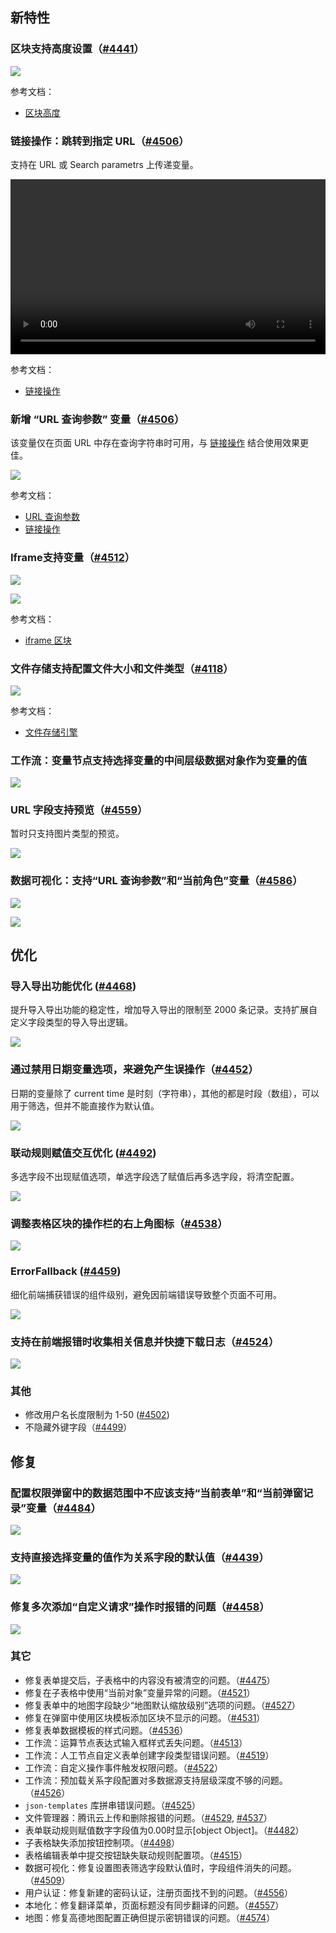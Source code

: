## 新特性

### 区块支持高度设置（[#4441](https://github.com/nocobase/nocobase/pull/4441)）

![](https://static-docs.nocobase.com/20240603115253.gif)

参考文档：

* [区块高度](https://docs-cn.nocobase.com/handbook/ui/blocks/block-settings/block-height)

### 链接操作：跳转到指定 URL（[#4506](https://github.com/nocobase/nocobase/pull/4506)）

支持在 URL 或 Search parametrs 上传递变量。

<video controls="" height="280" width="100%"></video>

参考文档：

* [链接操作](https://docs-cn.nocobase.com/handbook/ui/actions/types/link)

### 新增 “URL 查询参数” 变量（[#4506](https://github.com/nocobase/nocobase/pull/4506)）

该变量仅在页面 URL 中存在查询字符串时可用，与 [链接操作](https://docs-cn.nocobase.com/handbook/ui/actions/types/link) 结合使用效果更佳。

![](https://nocobase-docs.oss-cn-beijing.aliyuncs.com/20240603170651.png)

参考文档：

* [URL 查询参数](https://docs-cn.nocobase.com/handbook/ui/variables#url-%E6%9F%A5%E8%AF%A2%E5%8F%82%E6%95%B0)
* [链接操作](https://docs-cn.nocobase.com/handbook/ui/actions/types/link)

### Iframe支持变量（[#4512](https://github.com/nocobase/nocobase/pull/4512)）

![](https://static-docs.nocobase.com/20240603114711.png)

![](https://static-docs.nocobase.com/20240603114750.png)

参考文档：

* [iframe 区块](https://docs-cn.nocobase.com/handbook/block-iframe)

### 文件存储支持配置文件大小和文件类型（[#4118](https://github.com/nocobase/nocobase/pull/4118)）

![](https://static-docs.nocobase.com/20240603115303.png)

参考文档：

* [文件存储引擎](https://docs-cn.nocobase.com/handbook/file-manager/storage)

### 工作流：变量节点支持选择变量的中间层级数据对象作为变量的值

![](https://static-docs.nocobase.com/20240531211727.png)

### URL 字段支持预览（[#4559](https://github.com/nocobase/nocobase/pull/4559)）

暂时只支持图片类型的预览。

![](https://nocobase-docs.oss-cn-beijing.aliyuncs.com/337101796-916a6c97-bc08-4560-9526-53e482e2ac6c.gif)

### 数据可视化：支持“URL 查询参数”和“当前角色”变量（[#4586](https://github.com/nocobase/nocobase/pull/4586)）

![](https://static-docs.nocobase.com/202406071148997.png)

![](https://static-docs.nocobase.com/202406071149567.png)

## 优化

### 导入导出功能优化 ([#4468](https://github.com/nocobase/nocobase/pull/4468))

提升导入导出功能的稳定性，增加导入导出的限制至 2000 条记录。支持扩展自定义字段类型的导入导出逻辑。

![](https://static-docs.nocobase.com/20240611112948.png)

### 通过禁用日期变量选项，来避免产生误操作（[#4452](https://github.com/nocobase/nocobase/pull/4452)）

日期的变量除了 current time 是时刻（字符串），其他的都是时段（数组），可以用于筛选，但并不能直接作为默认值。

![](https://static-docs.nocobase.com/20240527150429.png)

### 联动规则赋值交互优化 ([#4492](https://github.com/nocobase/nocobase/pull/4492))

多选字段不出现赋值选项，单选字段选了赋值后再多选字段，将清空配置。

![](https://static-docs.nocobase.com/20240603143309.png)

### 调整表格区块的操作栏的右上角图标（[#4538](https://github.com/nocobase/nocobase/pull/4538)）

![](https://static-docs.nocobase.com/20240603115131.png)

### ErrorFallback ([#4459](https://github.com/nocobase/nocobase/pull/4459))

细化前端捕获错误的组件级别，避免因前端错误导致整个页面不可用。

![](https://static-docs.nocobase.com/20240604122043_rec_.gif)

### 支持在前端报错时收集相关信息并快捷下载日志（[#4524](https://github.com/nocobase/nocobase/pull/4524)）

![](https://static-docs.nocobase.com/202406041224009.png)

### 其他

* 修改用户名长度限制为 1-50 ([#4502](https://github.com/nocobase/nocobase/pull/4502))
* 不隐藏外键字段（[#4499](https://github.com/nocobase/nocobase/pull/4499)）

## 修复

### 配置权限弹窗中的数据范围中不应该支持“当前表单”和“当前弹窗记录”变量（[#4484](https://github.com/nocobase/nocobase/pull/4484)）

![](https://static-docs.nocobase.com/20240527145519.png)

### 支持直接选择变量的值作为关系字段的默认值（[#4439](https://github.com/nocobase/nocobase/pull/4439)）

![](https://static-docs.nocobase.com/20240603121447.png)

### 修复多次添加“自定义请求”操作时报错的问题（[#4458](https://github.com/nocobase/nocobase/pull/4458)）

![](https://static-docs.nocobase.com/20240603115234.png)

### 其它

* 修复表单提交后，子表格中的内容没有被清空的问题。（[#4475](https://github.com/nocobase/nocobase/pull/4475)）
* 修复在子表格中使用“当前对象”变量异常的问题。（[#4521](https://github.com/nocobase/nocobase/pull/4521)）
* 修复表单中的地图字段缺少“地图默认缩放级别”选项的问题。（[#4527](https://github.com/nocobase/nocobase/pull/4527)）
* 修复在弹窗中使用区块模板添加区块不显示的问题。（[#4531](https://github.com/nocobase/nocobase/pull/4531)）
* 修复表单数据模板的样式问题。（[#4536](https://github.com/nocobase/nocobase/pull/4536)）
* 工作流：运算节点表达式输入框样式丢失问题。（[#4513](https://github.com/nocobase/nocobase/pull/4513)）
* 工作流：人工节点自定义表单创建字段类型错误问题。（[#4519](https://github.com/nocobase/nocobase/pull/4519)）
* 工作流：自定义操作事件触发权限问题。（[#4522](https://github.com/nocobase/nocobase/pull/4522)）
* 工作流：预加载关系字段配置对多数据源支持层级深度不够的问题。（[#4526](https://github.com/nocobase/nocobase/pull/4526)）
* `json-templates` 库拼串错误问题。（[#4525](https://github.com/nocobase/nocobase/pull/4525)）
* 文件管理器：腾讯云上传和删除报错的问题。（[#4529](https://github.com/nocobase/nocobase/pull/4529), [#4537](https://github.com/nocobase/nocobase/pull/4537)）
* 表单联动规则赋值数字字段值为0.00时显示[object Object]。（[#4482](https://github.com/nocobase/nocobase/pull/4482)）
* 子表格缺失添加按钮控制项。（[#4498](https://github.com/nocobase/nocobase/pull/4498)）
* 表格编辑表单中提交按钮缺失联动规则配置项。（[#4515](https://github.com/nocobase/nocobase/pull/4515)）
* 数据可视化：修复设置图表筛选字段默认值时，字段组件消失的问题。（[#4509](https://github.com/nocobase/nocobase/pull/4509)）
* 用户认证：修复新建的密码认证，注册页面找不到的问题。（[#4556](https://github.com/nocobase/nocobase/pull/4556)）
* 本地化：修复翻译菜单，页面标题没有同步翻译的问题。（[#4557](https://github.com/nocobase/nocobase/pull/4557)）
* 地图：修复高德地图配置正确但提示密钥错误的问题。（[#4574](https://github.com/nocobase/nocobase/pull/4574)）
